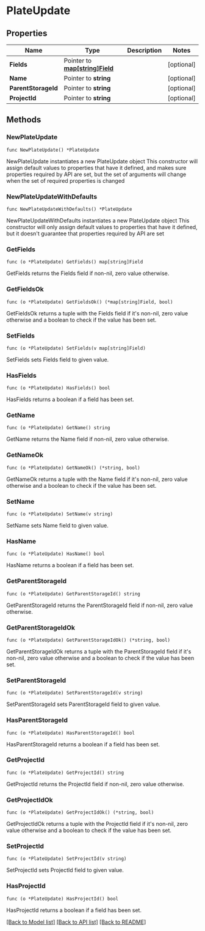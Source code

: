 # PlateUpdate

## Properties

Name | Type | Description | Notes
------------ | ------------- | ------------- | -------------
**Fields** | Pointer to [**map[string]Field**](Field.md) |  | [optional] 
**Name** | Pointer to **string** |  | [optional] 
**ParentStorageId** | Pointer to **string** |  | [optional] 
**ProjectId** | Pointer to **string** |  | [optional] 

## Methods

### NewPlateUpdate

`func NewPlateUpdate() *PlateUpdate`

NewPlateUpdate instantiates a new PlateUpdate object
This constructor will assign default values to properties that have it defined,
and makes sure properties required by API are set, but the set of arguments
will change when the set of required properties is changed

### NewPlateUpdateWithDefaults

`func NewPlateUpdateWithDefaults() *PlateUpdate`

NewPlateUpdateWithDefaults instantiates a new PlateUpdate object
This constructor will only assign default values to properties that have it defined,
but it doesn't guarantee that properties required by API are set

### GetFields

`func (o *PlateUpdate) GetFields() map[string]Field`

GetFields returns the Fields field if non-nil, zero value otherwise.

### GetFieldsOk

`func (o *PlateUpdate) GetFieldsOk() (*map[string]Field, bool)`

GetFieldsOk returns a tuple with the Fields field if it's non-nil, zero value otherwise
and a boolean to check if the value has been set.

### SetFields

`func (o *PlateUpdate) SetFields(v map[string]Field)`

SetFields sets Fields field to given value.

### HasFields

`func (o *PlateUpdate) HasFields() bool`

HasFields returns a boolean if a field has been set.

### GetName

`func (o *PlateUpdate) GetName() string`

GetName returns the Name field if non-nil, zero value otherwise.

### GetNameOk

`func (o *PlateUpdate) GetNameOk() (*string, bool)`

GetNameOk returns a tuple with the Name field if it's non-nil, zero value otherwise
and a boolean to check if the value has been set.

### SetName

`func (o *PlateUpdate) SetName(v string)`

SetName sets Name field to given value.

### HasName

`func (o *PlateUpdate) HasName() bool`

HasName returns a boolean if a field has been set.

### GetParentStorageId

`func (o *PlateUpdate) GetParentStorageId() string`

GetParentStorageId returns the ParentStorageId field if non-nil, zero value otherwise.

### GetParentStorageIdOk

`func (o *PlateUpdate) GetParentStorageIdOk() (*string, bool)`

GetParentStorageIdOk returns a tuple with the ParentStorageId field if it's non-nil, zero value otherwise
and a boolean to check if the value has been set.

### SetParentStorageId

`func (o *PlateUpdate) SetParentStorageId(v string)`

SetParentStorageId sets ParentStorageId field to given value.

### HasParentStorageId

`func (o *PlateUpdate) HasParentStorageId() bool`

HasParentStorageId returns a boolean if a field has been set.

### GetProjectId

`func (o *PlateUpdate) GetProjectId() string`

GetProjectId returns the ProjectId field if non-nil, zero value otherwise.

### GetProjectIdOk

`func (o *PlateUpdate) GetProjectIdOk() (*string, bool)`

GetProjectIdOk returns a tuple with the ProjectId field if it's non-nil, zero value otherwise
and a boolean to check if the value has been set.

### SetProjectId

`func (o *PlateUpdate) SetProjectId(v string)`

SetProjectId sets ProjectId field to given value.

### HasProjectId

`func (o *PlateUpdate) HasProjectId() bool`

HasProjectId returns a boolean if a field has been set.


[[Back to Model list]](../README.md#documentation-for-models) [[Back to API list]](../README.md#documentation-for-api-endpoints) [[Back to README]](../README.md)



